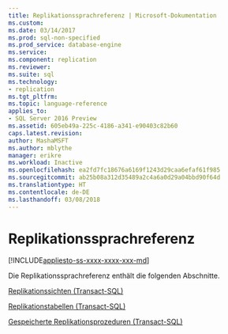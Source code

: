 ```yaml
---
title: Replikationssprachreferenz | Microsoft-Dokumentation
ms.custom: 
ms.date: 03/14/2017
ms.prod: sql-non-specified
ms.prod_service: database-engine
ms.service: 
ms.component: replication
ms.reviewer: 
ms.suite: sql
ms.technology:
- replication
ms.tgt_pltfrm: 
ms.topic: language-reference
applies_to:
- SQL Server 2016 Preview
ms.assetid: 605eb49a-225c-4186-a341-e90403c82b60
caps.latest.revision: 
author: MashaMSFT
ms.author: mblythe
manager: erikre
ms.workload: Inactive
ms.openlocfilehash: ea2fd7fc18676a6169f1243d29caa6efaf61f985
ms.sourcegitcommit: ab25b08a312d35489a2c4a6a0d29a04bbd90f64d
ms.translationtype: HT
ms.contentlocale: de-DE
ms.lasthandoff: 03/08/2018
---
```

# <a name="replication-language-reference"></a>Replikationssprachreferenz
[!INCLUDE[appliesto-ss-xxxx-xxxx-xxx-md](../../includes/appliesto-ss-xxxx-xxxx-xxx-md.md)]

  Die Replikationssprachreferenz enthält die folgenden Abschnitte.  
  
 [Replikationssichten &#40;Transact-SQL&#41;](../../relational-databases/system-views/replication-views-transact-sql.md)  
  
 [Replikationstabellen &#40;Transact-SQL&#41;](../../relational-databases/system-tables/replication-tables-transact-sql.md)  
  
 [Gespeicherte Replikationsprozeduren &#40;Transact-SQL&#41;](../../relational-databases/system-stored-procedures/replication-stored-procedures-transact-sql.md)  
  
  
